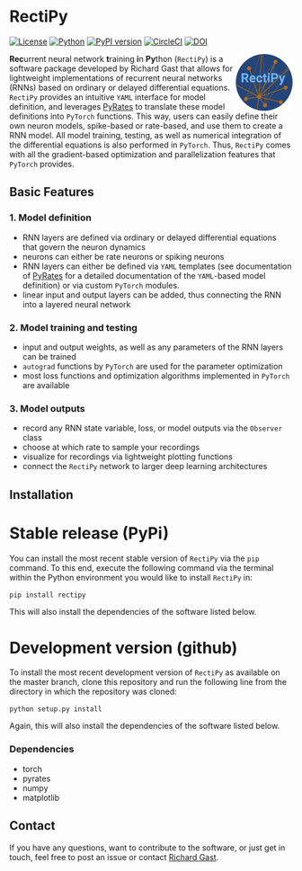 # RectiPy

[![License](https://img.shields.io/github/license/pyrates-neuroscience/RectiPy.svg)](https://github.com/pyrates-neuroscience/RectiPy)
[![Python](https://img.shields.io/pypi/pyversions/rectipy.svg?style=plastic)](https://badge.fury.io/py/rectipy)
[![PyPI version](https://badge.fury.io/py/rectipy.svg)](https://badge.fury.io/py/rectipy)
[![CircleCI](https://circleci.com/gh/pyrates-neuroscience/RectiPy.svg?style=svg)](https://circleci.com/gh/pyrates-neuroscience/RectiPy)
[![DOI](https://zenodo.org/badge/523464500.svg)](https://zenodo.org/badge/latestdoi/523464500)

<img src="./RectiPy_logo_color.png" width="20%" heigth="20%" align="right">

**Rec**urrent neural network **t**raining **i**n **Py**thon (`RectiPy`) is a software package developed by Richard Gast 
that allows for lightweight implementations of recurrent neural networks (RNNs) based on ordinary or delayed 
differential equations.
`RectiPy` provides an intuitive `YAML` interface for model definition, and leverages [PyRates](https://github.com/pyrates-neuroscience/PyRates)
to translate these model definitions into `PyTorch` functions.
This way, users can easily define their own neuron models, spike-based or rate-based, and use them to create a RNN model.
All model training, testing, as well as numerical integration of the differential equations is also performed in `PyTorch`.
Thus, `RectiPy` comes with all the gradient-based optimization and parallelization features that `PyTorch` provides.


## Basic Features

### 1. Model definition
- RNN layers are defined via ordinary or delayed differential equations that govern the neuron dynamics
- neurons can either be rate neurons or spiking neurons
- RNN layers can either be defined via `YAML` templates (see documentation of [PyRates](https://github.com/pyrates-neuroscience/PyRates) for a detailed documentation of the `YAML`-based model definition) or via custom `PyTorch` modules.
- linear input and output layers can be added, thus connecting the RNN into a layered neural network

### 2. Model training and testing
- input and output weights, as well as any parameters of the RNN layers can be trained
- `autograd` functions by `PyTorch` are used for the parameter optimization
- most loss functions and optimization algorithms implemented in `PyTorch` are available

### 3. Model outputs
- record any RNN state variable, loss, or model outputs via the `Observer` class 
- choose at which rate to sample your recordings
- visualize for recordings via lightweight plotting functions
- connect the `RectiPy` network to larger deep learning architectures

## Installation

# Stable release (PyPi)

You can install the most recent stable version of `RectiPy` via the `pip` command. 
To this end, execute the following command via the terminal within the Python environment you would like to install `RectiPy` in:

```
pip install rectipy
```
This will also install the dependencies of the software listed below.

# Development version (github)

To install the most recent development version of `RectiPy` as available on the master branch, clone this repository and run the 
following line from the directory in which the repository was cloned:
```
python setup.py install
```
Again, this will also install the dependencies of the software listed below.

### Dependencies
- torch
- pyrates
- numpy
- matplotlib

## Contact

If you have any questions, want to contribute to the software, or just get in touch, feel free to post an issue or contact [Richard Gast](https://www.richardgast.me).
